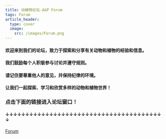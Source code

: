 ```yaml
---
title: 动植物论坛-A&P Forum
tags: Forum
article_header:
  type: cover
  image:
    src: /images/Forum.png
---
```


#### 欢迎来到我们的论坛，致力于探索和分享有关动物和植物的经验和信息。

#### 我们鼓励每个人积极参与讨论并遵守规则。

#### 请记住要尊重他人的意见，并保持纪律的环境。

#### 让我们一起探索、学习和欣赏多样的动物和植物世界！

### 点击下面的链接进入论坛窗口！

#### ↓↓↓↓↓↓↓↓↓↓↓↓↓↓↓↓↓↓↓↓↓↓↓↓↓↓↓↓↓↓↓↓↓↓↓↓↓↓↓↓

[Forum](http://localhost:2333/)

<!--more-->
